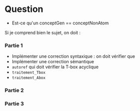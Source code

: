 # Question
- Est-ce qu'un conceptGen == conceptNonAtom

Si je comprend bien le sujet, on doit : 
### Partie 1
- Implémenter une correction syntaxique : on doit vérifier que 
- Implémenter une correction sémantique 
- `autoref` qui doit vérifier la T-box acyclique
- `traitement_Tbox`
- `traitement_Abox`
### Partie 2
### Partie 3
